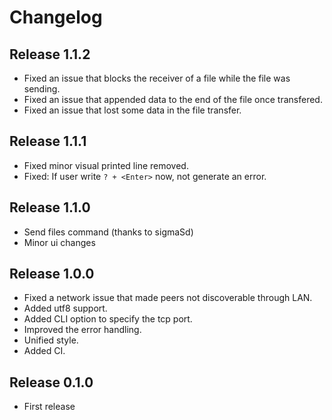 # Changelog

## Release 1.1.2
- Fixed an issue that blocks the receiver of a file while the file was sending.
- Fixed an issue that appended data to the end of the file once transfered.
- Fixed an issue that lost some data in the file transfer.

## Release 1.1.1
- Fixed minor visual printed line removed.
- Fixed: If user write `? + <Enter>` now, not generate an error.

## Release 1.1.0
- Send files command (thanks to sigmaSd)
- Minor ui changes

## Release 1.0.0
- Fixed a network issue that made peers not discoverable through LAN.
- Added utf8 support.
- Added CLI option to specify the tcp port.
- Improved the error handling.
- Unified style.
- Added CI.

## Release 0.1.0
- First release
